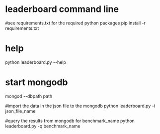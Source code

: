# leaderboard command line

#see requirements.txt for the required python packages
pip install -r requirements.txt

# help
python leaderboard.py --help


# start mongodb
mongod --dbpath path

#import the data in the json file to the mongodb
python leaderboard.py -i json_file_name

#query the results from mongodb for benchmark_name
python leaderboard.py -q benchmark_name
